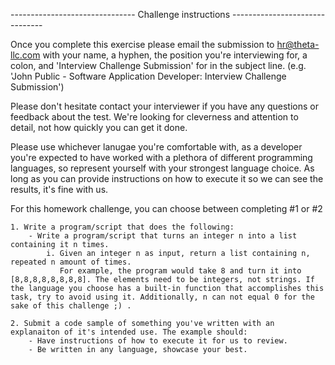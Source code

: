 ------------------------------- Challenge instructions -------------------------------

Once you complete this exercise please email the submission to hr@theta-llc.com with your name, a hyphen, the position you're interviewing for, a colon, and 'Interview Challenge Submission' for in  the subject line. (e.g. 'John Public - Software Application Developer: Interview Challenge Submission') 

Please don't hesitate contact your interviewer if you have any questions or feedback about the test. We're looking for cleverness and attention to detail, not how quickly you can get it done.

Please use whichever lanugae you're comfortable with, as a developer you're expected to have worked with a plethora of different programming languages, so represent yourself with your strongest language choice. As long as you can provide instructions on how to execute it so we can see the results, it's fine with us.

For this homework challenge, you can choose between completing #1 or #2

    1. Write a program/script that does the following:
        - Write a program/script that turns an integer n into a list containing it n times.
            i. Given an integer n as input, return a list containing n, repeated n amount of times. 
               For example, the program would take 8 and turn it into [8,8,8,8,8,8,8,8]. The elements need to be integers, not strings. If the language you choose has a built-in function that accomplishes this task, try to avoid using it. Additionally, n can not equal 0 for the sake of this challenge ;) .
        
    2. Submit a code sample of something you've written with an explanaiton of it's intended use. The example should:
        - Have instructions of how to execute it for us to review.
        - Be written in any language, showcase your best.